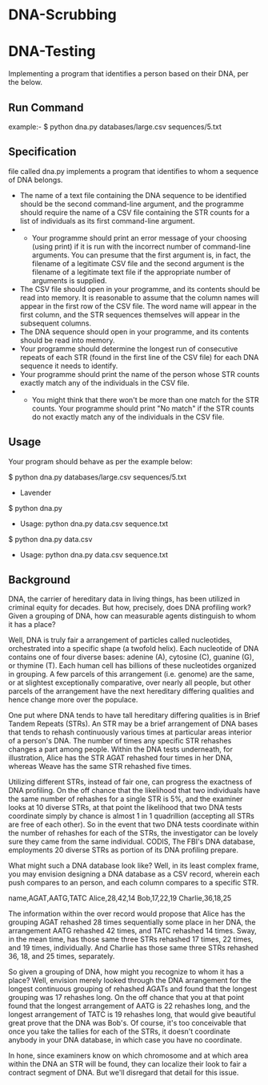 # DNA-Scrubbing

#  DNA-Testing
Implementing a program that identifies a person based on their DNA, per the below.

##  Run Command
example:- $ python dna.py databases/large.csv sequences/5.txt

## Specification
file called dna.py implements a program that identifies to whom a sequence of DNA belongs.

- The name of a text file containing the DNA sequence to be identified should be the second command-line argument, and the programme should require the name of a CSV file containing the STR counts for a list of individuals as its first command-line argument.
- - Your programme should print an error message of your choosing (using print) if it is run with the incorrect number of command-line arguments. You can presume that the first argument is, in fact, the filename of a legitimate CSV file and the second argument is the filename of a legitimate text file if the appropriate number of arguments is supplied.
- The CSV file should open in your programme, and its contents should be read into memory.
It is reasonable to assume that the column names will appear in the first row of the CSV file. The word name will appear in the first column, and the STR sequences themselves will appear in the subsequent columns.
- The DNA sequence should open in your programme, and its contents should be read into memory.
- Your programme should determine the longest run of consecutive repeats of each STR (found in the first line of the CSV file) for each DNA sequence it needs to identify.
- Your programme should print the name of the person whose STR counts exactly match any of the individuals in the CSV file.
- - You might think that there won't be more than one match for the STR counts.
Your programme should print "No match" if the STR counts do not exactly match any of the individuals in the CSV file.


## Usage
Your program should behave as per the example below:

$ python dna.py databases/large.csv sequences/5.txt
- Lavender

$ python dna.py
- Usage: python dna.py data.csv sequence.txt

$ python dna.py data.csv
- Usage: python dna.py data.csv sequence.txt

## Background
DNA, the carrier of hereditary data in living things, has been utilized in criminal equity for decades. But how, precisely, does DNA profiling work? Given a grouping of DNA, how can measurable agents distinguish to whom it has a place?

Well, DNA is truly fair a arrangement of particles called nucleotides, orchestrated into a specific shape (a twofold helix). Each nucleotide of DNA contains one of four diverse bases:
adenine (A), cytosine (C), guanine (G), or thymine (T). Each human cell has billions of these nucleotides organized in grouping. A few parcels of this arrangement (i.e. genome) are the same, or at slightest exceptionally comparative, over nearly all people, but other parcels of the arrangement have the next hereditary differing qualities and hence change more over the populace.

One put where DNA tends to have tall hereditary differing qualities is in Brief Tandem Repeats (STRs). An STR may be a brief arrangement of DNA bases that tends to rehash continuously various times at particular areas interior of a person's DNA. The number of times any specific STR rehashes changes a part among people. Within the DNA tests underneath, for illustration, Alice has the STR AGAT rehashed four times in her DNA, whereas Weave has the same STR rehashed five times.

Utilizing different STRs, instead of fair one, can progress the exactness of DNA profiling. On the off chance that the likelihood that two individuals have the same number of rehashes for a single STR is 5%, and the examiner looks at 10 diverse STRs, at that point the likelihood that two DNA tests coordinate simply by chance is almost 1 in 1 quadrillion (accepting all STRs are free of each other). So in the event that two DNA tests coordinate within the number of rehashes for each of the STRs, the investigator can be lovely sure they came from the same individual. CODIS, The FBI's DNA database, employments 20 diverse STRs as portion of its DNA profiling prepare.

What might such a DNA database look like? Well, in its least complex frame, you may envision designing a DNA database as a CSV record, wherein each push compares to an person, and each column compares to a specific STR.

name,AGAT,AATG,TATC
Alice,28,42,14
Bob,17,22,19
Charlie,36,18,25

The information within the over record would propose that Alice has the grouping AGAT rehashed 28 times sequentially some place in her DNA, the arrangement AATG rehashed 42 times, and TATC rehashed 14 times. Sway, in the mean time, has those same three STRs rehashed 17 times, 22 times, and 19 times, individually. And Charlie has those same three STRs rehashed 36, 18, and 25 times, separately.

So given a grouping of DNA, how might you recognize to whom it has a place? Well, envision merely looked through the DNA arrangement for the longest continuous grouping of rehashed AGATs and found that the longest grouping was 17 rehashes long. On the off chance that you at that point found that the longest arrangement of AATG is 22 rehashes long, and the longest arrangement of TATC is 19 rehashes long, that would give beautiful great prove that the DNA was Bob's. Of course, it's too conceivable that once you take the tallies for each of the STRs, it doesn't coordinate anybody in your DNA database, in which case you have no coordinate.

In hone, since examiners know on which chromosome and at which area within the DNA an STR will be found, they can localize their look to fair a contract segment of DNA. But we'll disregard that detail for this issue.

 
